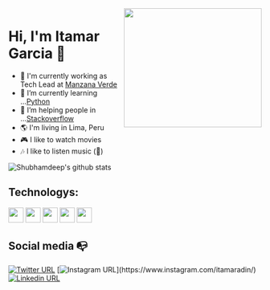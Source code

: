 <!--
**renanbastos93/renanbastos93** is a ✨ _special_ ✨ repository because its `README.md` (this file) appears on your GitHub profile.

Here are some ideas to get you started:

- 🔭 I’m currently working on ...
- 🌱 I’m currently learning ...
- 👯 I’m looking to collaborate on ...
- 🤔 I’m looking for help with ...
- 💬 Ask me about ...
- 📫 How to reach me: ...
- 😄 Pronouns: ...
- ⚡ Fun fact: ...
-->

<img align="right" width="274" height="237" src="https://www.pinclipart.com/picdir/big/571-5718253_golang-gopher-png-clipart.png">


# Hi, I'm Itamar Garcia 👋

- 🔭 I'm currently working as Tech Lead at [Manzana Verde](https://manzanaverde.la/)
- 🌱 I’m currently learning ...[Python](https://python.org)
- 🤔 I’m helping people in ...[Stackoverflow](https://stackoverflow.com/users/4601557/itamar-garcia)
- :earth_americas: I'm living in Lima, Peru
- :video_game: I like to watch movies
- :notes: I like to listen music (:musical_keyboard:)

![Shubhamdeep's github stats](https://github-readme-stats.vercel.app/api?username=itamaradin15&show_icons=true&hide_border=true)


## Technologys:
<img src="https://camo.githubusercontent.com/c4b3056564d4d97f40afa08cffefa26c2a695316/68747470733a2f2f7265732e636c6f7564696e6172792e636f6d2f6474666276766b79702f696d6167652f75706c6f61642f76313536363333313337372f6c61726176656c2d6c6f676f6c6f636b75702d636d796b2d7265642e737667" height="30px">
<img src="https://i.imgur.com/scrcyJ3.png" height="30px">
<img src="https://upload.wikimedia.org/wikipedia/commons/thumb/c/c3/Python-logo-notext.svg/600px-Python-logo-notext.svg.png" height="30px">
<img src="https://upload.wikimedia.org/wikipedia/en/0/00/IBM_Watson_Logo_2017.png" height="30px">
<img src="https://media-exp1.licdn.com/dms/image/C4E0BAQHvLVhwV-YgGA/company-logo_200_200/0?e=2159024400&v=beta&t=GW4TEt4KUUpG_U7cVuCLIwFfw_ge5DrBmYczuciU844" height="30px">

## Social media :mailbox_with_no_mail:

[![Twitter URL](https://img.shields.io/twitter/url?color=%231DA1F2&label=follow&logo=twitter&logoColor=%231DA1F2&style=flat-square&url=https%3A%2F%2Fwww.reddit.com%2Fuser%2FFatChicken277)](https://twitter.com/itamaradin)
[![Instagram URL](https://img.shields.io/twitter/url?color=%23fb3958&label=follow&logo=instagram&logoColor=%23fb3958&style=flat-square&url=https%3A%2F%2Fwww.instagram.com%2Falejorc_)](https://www.instagram.com/itamaradin/)
[![Linkedin URL](https://img.shields.io/twitter/url?color=%230072b1&label=connect&logo=linkedin&logoColor=%230072b1&style=flat-square&url=https%3A%2F%2Fwww.linkedin.com%2Fin%2Falejandro-ramirez-ciceros%2F)](https://www.linkedin.com/in/itamargarcia/)
